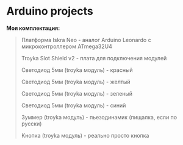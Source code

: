 # Arduino projects 

**Моя комплектация:** 

> Платформа Iskra Neo - аналог Arduino Leonardo с микроконтроллером ATmega32U4 
> 
> Troyka Slot Shield v2 - плата для подключения модулей
>  
> Светодиод 5мм (troyka модуль) - красный
> 
> Светодиод 5мм (troyka модуль) - желтый
> 
> Светодиод 5мм (troyka модуль) - зеленый
>  
> Светодиод 5мм (troyka модуль) - синий
> 
> Зуммер (troyka модуль) - пьезодинамик (пищалка, если по русски) 
> 
> Кнопка (troyka модуль) - реально просто кнопка 
>



